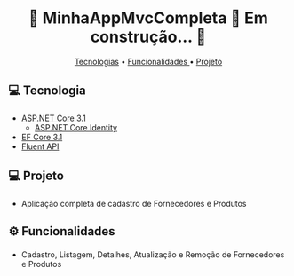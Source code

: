 <h1 align="center">  
  🚧 MinhaAppMvcCompleta 🚀 Em construção...  🚧
</h1>
<p align="center">
  <a href='#tecnologies'>Tecnologias</a> •
  <a href='#funcionalidades'>Funcionalidades </a> •
  <a href='#projeto'>Projeto </a> 
</p>


## <p id='tecnologies'>💻 Tecnologia </p>

- <a href="https://docs.microsoft.com/pt-br/dotnet/core/dotnet-five">ASP.NET Core 3.1</a>
  - <a href="https://docs.microsoft.com/pt-br/aspnet/core/security/authentication/identity?view=aspnetcore-5.0&tabs=visual-studio">ASP.NET Core Identity</a>
- <a href="https://docs.microsoft.com/pt-br/ef/core/">EF Core 3.1</a>
- <a href="https://docs.microsoft.com/pt-br/ef/ef6/modeling/code-first/fluent/types-and-properties">Fluent API</a>

## <p id='projeto'>💻 Projeto </p>
- <p>Aplicação completa de cadastro de Fornecedores e Produtos</p>


## <p id='funcionalidades'>⚙ Funcionalidades</p>

- Cadastro, Listagem, Detalhes, Atualização e Remoção de Fornecedores e Produtos
